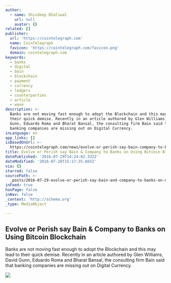 ```yaml
---
author:
  - name: Shivdeep Dhaliwal
    url: null
    avatar: {}
related: []
publisher:
  url: 'https://cointelegraph.com'
  name: CoinTelegraph
  favicon: 'https://cointelegraph.com/favicon.png'
  domain: cointelegraph.com
keywords:
  - banks
  - digital
  - bain
  - blockchain
  - payment
  - currency
  - ledgers
  - counterparties
  - article
  - wave
description: >-
  Banks are not moving fast enough to adopt the Blockchain and this may lead to
  their quick demise. Recently in an article authored by Glen Williams, David
  Gunn, Eduardo Roma and Bharat Bansal, the consulting firm Bain said that
  banking companies are missing out on Digital Currency.
inLanguage: en
app_links: []
isBasedOnUrl: >-
  https://cointelegraph.com/news/evolve-or-perish-say-bain-company-to-banks-on-using-bitcoin-blockchain
title: Evolve or Perish say Bain & Company to Banks on Using Bitcoin Blockchain
datePublished: '2016-07-29T14:24:02.332Z'
dateModified: '2016-07-28T15:17:35.665Z'
via: {}
starred: false
sourcePath: >-
  _posts/2016-07-29-evolve-or-perish-say-bain-and-company-to-banks-on-using-bitcoi.md
inFeed: true
hasPage: false
inNav: false
_context: 'http://schema.org'
_type: MediaObject

---
```

<article style=""><h1>Evolve or Perish say Bain &amp; Company to Banks on Using Bitcoin Blockchain</h1><p>Banks are not moving fast enough to adopt the Blockchain and this may lead to their quick demise. Recently in an article authored by Glen Williams, David Gunn, Eduardo Roma and Bharat Bansal, the consulting firm Bain said that banking companies are missing out on Digital Currency.</p><img src="https://cointelegraph.com/images/725_Ly9jb2ludGVsZWdyYXBoLmNvbS9zdG9yYWdlL3VwbG9hZHMvdmlldy9hNjAyNmVmMWU0NGQwY2E3MTcxZWYzMmFkMDM0OWZjZi5qcGc=.jpg" /></article>